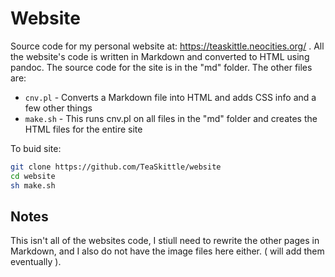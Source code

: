 # Website

Source code for my personal website at: https://teaskittle.neocities.org/ . All the website's code is written in Markdown and converted to HTML using pandoc. The source code for the site is in the "md" folder. The other files are:

* `cnv.pl` - Converts a Markdown file into HTML and adds CSS info and a few other things
* `make.sh` - This runs cnv.pl on all files in the "md" folder and creates the HTML files for the entire site

To buid site:  
```bash
git clone https://github.com/TeaSkittle/website
cd website
sh make.sh
```

## Notes

This isn't all of the websites code, I stiull need to rewrite the other
pages in Markdown, and I also do not have the image files here either. (
will add them eventually ).  
